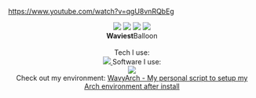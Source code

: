 https://www.youtube.com/watch?v=qgU8vnRQbEg


<p align="center">
  <img src="https://gitpfp.wav.blue/pfp?mag=0.5&name=WaviestBalloon&colour=bedefa"> <img src="https://gitpfp.wav.blue/pfp?mag=0.5&name=Waviest&colour=bedefa"> <img src="https://gitpfp.wav.blue/pfp?mag=0.5&name=Wavi&colour=bedefa"> <img src="https://gitpfp.wav.blue/pfp?mag=0.5&name=Wavy&colour=bedefa">
  <!-- https://github.com/WaviestBalloon/github-pfp -->
  <br><b>Waviest</b>Balloon<br><br>
  Tech I use: <br>
  <a href="https://skillicons.dev">
    <img src="https://skillicons.dev/icons?i=js,ts,bash,rust,electron,godot,html,css,lua,nodejs,powershell,py,tauri,threejs,tensorflow,vue" />
  </a>
  Software I use: <br>
  <a href="https://skillicons.dev">
    <img src="https://skillicons.dev/icons?i=sentry,vercel,vscode,replit,cloudflare,raspberrypi,postman,nginx,linux,grafana,github,git,discord,supabase" />
  </a>
  
  <br>
  Check out my environment: <a href="https://github.com/WaviestBalloon/WavyArch/tree/main">WavyArch - My personal script to setup my Arch environment after install</a>
</p>
